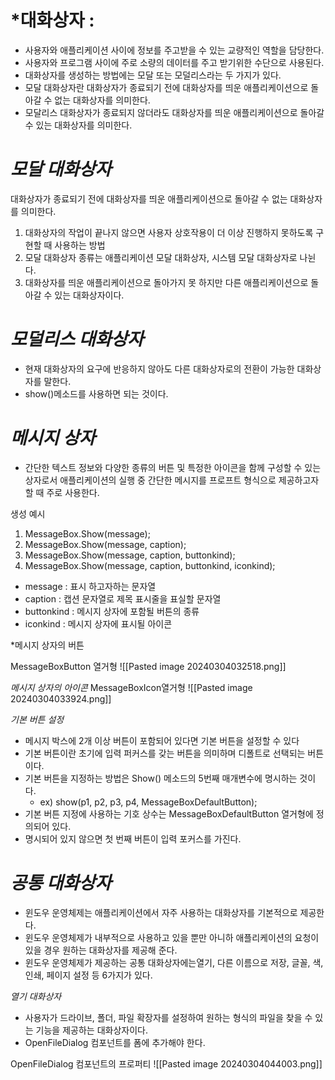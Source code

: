
# *대화상자 : 
- 사용자와 애플리케이션 사이에 정보를 주고받을 수 있는 교량적인 역할을 담당한다.
- 사용자와 프로그램 사이에 주로 소량의 데이터를 주고 받기위한 수단으로 사용된다.
- 대화상자를 생성하는 방법에는 모달 또는 모덜리스라는 두 가지가 있다.
- 모달 대화상자란 대화상자가 종료되기 전에 대화상자를 띄운 애플리케이션으로 돌아갈 수 없는 대화상자를 의미한다.
- 모달리스 대화상자가 종료되지 않더라도 대화상자를 띄운 애플리케이션으로 돌아갈 수 있는 대화상자를 의미한다.


# *모달 대화상자*
대화상자가 종료되기 전에 대화상자를 띄운 애플리케이션으로 돌아갈 수 없는 대화상자를 의미한다.
1. 대화상자의 작업이 끝나지 않으면 사용자 상호작용이 더 이상 진행하지 못하도록 구현할 때 사용하는 방법
2. 모달 대화상자 종류는 애플리케이션 모달 대화상자, 시스템 모달 대화상자로 나뉜다.
3. 대화상자를 띄운 애플리케이션으로 돌아가지 못 하지만 다른 애플리케이션으로 돌아갈 수 있는 대화상자이다.

# *모덜리스 대화상자*
- 현재 대화상자의 요구에 반응하지 않아도 다른 대화상자로의 전환이 가능한 대화상자를 말한다.
- show()메소드를 사용하면 되는 것이다.


# *메시지 상자*
- 간단한 텍스트 정보와 다양한 종류의 버튼 및 특정한 아이콘을 함께 구성할 수 있는 상자로서 애플리케이션의 실행 중 간단한 메시지를 프로프트 형식으로 제공하고자 할 때 주로 사용한다.

생성 예시
1. MessageBox.Show(message);
2. MessageBox.Show(message, caption);
3. MessageBox.Show(message, caption, buttonkind);
4. MessageBox.Show(message, caption, buttonkind, iconkind);
- message : 표시 하고자하는 문자열
- caption : 캡션 문자열로 제목 표시줄을 표실할 문자열
- buttonkind : 메시지 상자에 포함될 버튼의 종류
- iconkind : 메시지 상자에 표시될 아이콘


*메시지 상자의 버튼

MessageBoxButton 열거형
![[Pasted image 20240304032518.png]]


*메시지 상자의 아이콘*
MessageBoxIcon열거형
![[Pasted image 20240304033924.png]]

*기본 버튼 설정*
- 메시지 박스에 2개 이상 버튼이 포함되어 있다면 기본 버튼을 설정할 수 있다
- 기본 버튼이란 초기에 입력 퍼커스를 갖는 버튼을 의미하며 디폴트로 선택되는 버튼이다.
- 기본 버튼을 지정하는 방법은 Show() 메소드의 5번째 매개변수에 명시하는 것이다.
	- ex) show(p1, p2, p3, p4, MessageBoxDefaultButton);
- 기본 버튼 지정에 사용하는 기호 상수는 MessageBoxDefaultButton 열거형에 정의되어 있다.
- 명시되어 있지 않으면 첫 번째 버튼이 입력 포커스를 가진다.


# *공통 대화상자*
- 윈도우 운영체제는 애플리케이션에서 자주 사용하는 대화상자를 기본적으로 제공한다.
- 윈도우 운영체제가 내부적으로 사용하고 있을 뿐만 아니하 애플리케이션의 요청이 있을 경우 원하는 대화상자를 제공해 준다.
- 윈도우 운영체제가 제공하는 공통 대화상자에는열기, 다른 이름으로 저장, 글꼴, 색, 인쇄, 페이지 설정 등 6가지가 있다.

*열기 대화상자*
- 사용자가 드라이브, 폴더, 파일 확장자를 설정하여 원하는 형식의 파일을 찾을 수 있는 기능을 제공하는 대화상자이다.
- OpenFileDialog 컴포넌트를 폼에 추가해야 한다.

OpenFileDialog 컴포넌트의 프로퍼티
![[Pasted image 20240304044003.png]]
